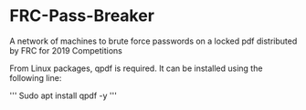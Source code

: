 # FRC-Pass-Breaker
A network of machines to brute force passwords on a locked pdf distributed by FRC for 2019 Competitions

From Linux packages, qpdf is required. It can be installed using the following line:

'''
    Sudo apt install qpdf -y
'''
